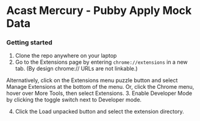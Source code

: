 # Acast Mercury - Pubby Apply Mock Data

### Getting started
1. Clone the repo anywhere on your laptop
2. Go to the Extensions page by entering `chrome://extensions` in a new tab. (By design chrome:// URLs are not linkable.)

Alternatively, click on the Extensions menu puzzle button and select Manage Extensions at the bottom of the menu.
Or, click the Chrome menu, hover over More Tools, then select Extensions.
3. Enable Developer Mode by clicking the toggle switch next to Developer mode.

4. Click the Load unpacked button and select the extension directory.

